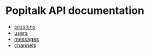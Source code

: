 # Popitalk API documentation

- [sessions](./documentation/sessions.md)
- [users](./documentation/users.md)
- [messages](./documentation/messages.md)
- [channels](./documentation/channels.md)

